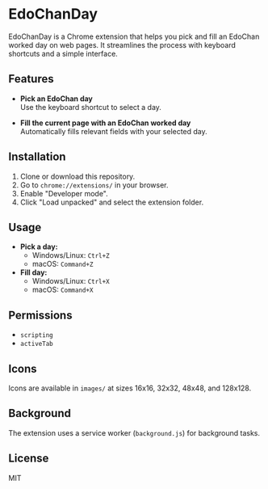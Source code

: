 # EdoChanDay

EdoChanDay is a Chrome extension that helps you pick and fill an EdoChan worked day on web pages. It streamlines the process with keyboard shortcuts and a simple interface.

## Features

- **Pick an EdoChan day**  
  Use the keyboard shortcut to select a day.

- **Fill the current page with an EdoChan worked day**  
  Automatically fills relevant fields with your selected day.

## Installation

1. Clone or download this repository.
2. Go to `chrome://extensions/` in your browser.
3. Enable "Developer mode".
4. Click "Load unpacked" and select the extension folder.

## Usage

- **Pick a day:**
  - Windows/Linux: `Ctrl+Z`
  - macOS: `Command+Z`
- **Fill day:**
  - Windows/Linux: `Ctrl+X`
  - macOS: `Command+X`

## Permissions

- `scripting`
- `activeTab`

## Icons

Icons are available in `images/` at sizes 16x16, 32x32, 48x48, and 128x128.

## Background

The extension uses a service worker (`background.js`) for background tasks.

## License

MIT
